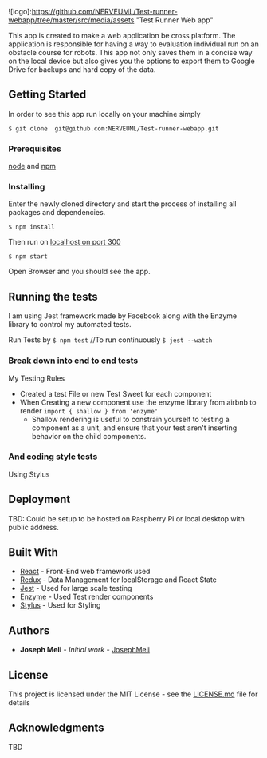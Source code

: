 ![logo]:https://github.com/NERVEUML/Test-runner-webapp/tree/master/src/media/assets "Test Runner Web app"

This app is created to make a web application be cross platform. The application is responsible for having a way to evaluation individual run on an obstacle course for robots. This app not only saves them in a concise way on the local device but also gives you the options to export them to Google Drive for backups and hard copy of the data.

## Getting Started

In order to see this app run locally on your machine simply
 
``` $ git clone  git@github.com:NERVEUML/Test-runner-webapp.git ```

### Prerequisites

[node](https://nodejs.org/en/) and [npm](https://www.npmjs.com/)

### Installing

Enter the newly cloned directory and start the process of installing all packages and dependencies.

``` $ npm install ```

Then run on [localhost on port 300](http://localhost:300)

``` $ npm start ```

Open Browser and you should see the app.

## Running the tests

 I am using  Jest framework made by Facebook along with the Enzyme library to control my automated tests.

 Run Tests by 
``` $ npm test ```
//To run continuously
``` $ jest --watch ```

### Break down into end to end tests

My Testing Rules
* Created a test File or new Test Sweet for each component
* When Creating a new component use the enzyme library from airbnb to render 
    ``` import { shallow } from 'enzyme'  ```
   * Shallow rendering is useful to constrain yourself to testing a component as a unit, and ensure that your test aren't inserting behavior on the child components.

### And coding style tests

Using Stylus 

## Deployment

TBD: Could be setup to be hosted on Raspberry Pi or local desktop with public address.

## Built With

* [React](https://facebook.github.io/react/) - Front-End web framework used
* [Redux](http://redux.js.org/) - Data Management for localStorage and React State
* [Jest](https://facebook.github.io/jest/) - Used for large scale testing 
* [Enzyme](http://airbnb.io/enzyme/) - Used Test render components
* [Stylus](http://stylus-lang.com/) - Used for Styling




## Authors

* **Joseph Meli** - *Initial work* - [JosephMeli](https://github.com/JosephMeli)


## License

This project is licensed under the MIT License - see the [LICENSE.md](LICENSE.md) file for details

## Acknowledgments
TBD
